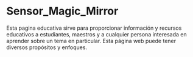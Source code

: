 # Sensor_Magic_Mirror
Esta pagina educativa sirve para proporcionar información y recursos educativos a estudiantes, maestros y a cualquier persona interesada en aprender sobre un tema en particular. Esta página web puede tener diversos propósitos y enfoques.
